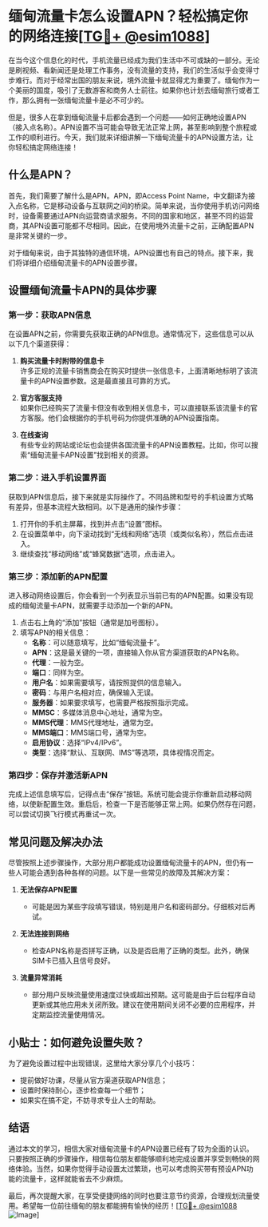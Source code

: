 # 缅甸流量卡怎么设置APN？轻松搞定你的网络连接[[TG💪+ @esim1088](https://t.me/s/esim1088)]

在当今这个信息化的时代，手机流量已经成为我们生活中不可或缺的一部分。无论是刷视频、看新闻还是处理工作事务，没有流量的支持，我们的生活似乎会变得寸步难行。而对于经常出国的朋友来说，境外流量卡就显得尤为重要了。缅甸作为一个美丽的国度，吸引了无数游客和商务人士前往。如果你也计划去缅甸旅行或者工作，那么拥有一张缅甸流量卡是必不可少的。

但是，很多人在拿到缅甸流量卡后都会遇到一个问题——如何正确地设置APN（接入点名称）。APN设置不当可能会导致无法正常上网，甚至影响到整个旅程或工作的顺利进行。今天，我们就来详细讲解一下缅甸流量卡的APN设置方法，让你轻松搞定网络连接！

## 什么是APN？

首先，我们需要了解什么是APN。APN，即Access Point Name，中文翻译为接入点名称，它是移动设备与互联网之间的桥梁。简单来说，当你使用手机访问网络时，设备需要通过APN向运营商请求服务。不同的国家和地区，甚至不同的运营商，其APN设置可能都不尽相同。因此，在使用境外流量卡之前，正确配置APN是非常关键的一步。

对于缅甸来说，由于其独特的通信环境，APN设置也有自己的特点。接下来，我们将详细介绍缅甸流量卡的APN设置步骤。

## 设置缅甸流量卡APN的具体步骤

### 第一步：获取APN信息

在设置APN之前，你需要先获取正确的APN信息。通常情况下，这些信息可以从以下几个渠道获得：

1. **购买流量卡时附带的信息卡**  
   许多正规的流量卡销售商会在购买时提供一张信息卡，上面清晰地标明了该流量卡的APN设置参数。这是最直接且可靠的方式。

2. **官方客服支持**  
   如果你已经购买了流量卡但没有收到相关信息卡，可以直接联系该流量卡的官方客服。他们会根据你的手机号码为你提供准确的APN设置指南。

3. **在线查询**  
   有些专业的网站或论坛也会提供各国流量卡的APN设置教程。比如，你可以搜索“缅甸流量卡APN设置”找到相关的资源。

### 第二步：进入手机设置界面

获取到APN信息后，接下来就是实际操作了。不同品牌和型号的手机设置方式略有差异，但基本流程大致相同。以下是通用的操作步骤：

1. 打开你的手机主屏幕，找到并点击“设置”图标。
2. 在设置菜单中，向下滚动找到“无线和网络”选项（或类似名称），然后点击进入。
3. 继续查找“移动网络”或“蜂窝数据”选项，点击进入。

### 第三步：添加新的APN配置

进入移动网络设置后，你会看到一个列表显示当前已有的APN配置。如果没有现成的缅甸流量卡APN，就需要手动添加一个新的APN。

1. 点击右上角的“添加”按钮（通常是加号图标）。
2. 填写APN的相关信息：
   - **名称**：可以随意填写，比如“缅甸流量卡”。
   - **APN**：这是最关键的一项，直接输入你从官方渠道获取的APN名称。
   - **代理**：一般为空。
   - **端口**：同样为空。
   - **用户名**：如果需要填写，请按照提供的信息输入。
   - **密码**：与用户名相对应，确保输入无误。
   - **服务器**：如果要求填写，也需要严格按照指示完成。
   - **MMSC**：多媒体消息中心地址，通常为空。
   - **MMS代理**：MMS代理地址，通常为空。
   - **MMS端口**：MMS端口号，通常为空。
   - **启用协议**：选择“IPv4/IPv6”。
   - **类型**：选择“默认、互联网、IMS”等选项，具体视情况而定。

### 第四步：保存并激活新APN

完成上述信息填写后，记得点击“保存”按钮。系统可能会提示你重新启动移动网络，以使新配置生效。重启后，检查一下是否能够正常上网。如果仍然存在问题，可以尝试切换飞行模式再重试一次。

## 常见问题及解决办法

尽管按照上述步骤操作，大部分用户都能成功设置缅甸流量卡的APN，但仍有一些人可能会遇到各种各样的问题。以下是一些常见的故障及其解决方案：

1. **无法保存APN配置**
   - 可能是因为某些字段填写错误，特别是用户名和密码部分。仔细核对后再试。
   
2. **无法连接到网络**
   - 检查APN名称是否拼写正确，以及是否启用了正确的类型。此外，确保SIM卡已插入且信号良好。

3. **流量异常消耗**
   - 部分用户反映流量使用速度过快或超出预期。这可能是由于后台程序自动更新或其他应用未关闭所致。建议在使用期间关闭不必要的应用程序，并定期监控流量使用情况。

## 小贴士：如何避免设置失败？

为了避免设置过程中出现错误，这里给大家分享几个小技巧：

- 提前做好功课，尽量从官方渠道获取APN信息；
- 设置时保持耐心，逐步检查每一个细节；
- 如果实在搞不定，不妨寻求专业人士的帮助。

## 结语

通过本文的学习，相信大家对缅甸流量卡的APN设置已经有了较为全面的认识。只要按照正确的步骤操作，相信每位朋友都能够顺利地完成设置并享受到畅快的网络体验。当然，如果你觉得手动设置太过繁琐，也可以考虑购买带有预设APN功能的流量卡，这样就能省去不少麻烦。

最后，再次提醒大家，在享受便捷网络的同时也要注意节约资源，合理规划流量使用。希望每一位前往缅甸的朋友都能拥有愉快的经历！[[TG💪+ @esim1088](https://t.me/s/esim1088) ![Image](https://i.postimg.cc/4NQfJmqS/Snipaste-2025-05-13-00-14-12.png)]
